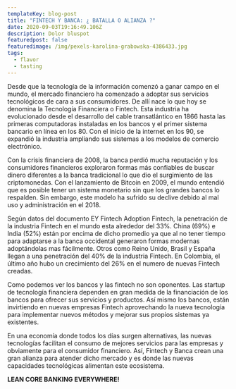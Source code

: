 ```yaml
---
templateKey: blog-post
title: "FINTECH Y BANCA: ¿ BATALLA O ALIANZA ?"
date: 2020-09-03T19:16:49.106Z
description: Dolor bluspot
featuredpost: false
featuredimage: /img/pexels-karolina-grabowska-4386433.jpg
tags:
  - flavor
  - tasting
---
```

Desde que la tecnología de la información comenzó a ganar campo en el mundo, el mercado financiero ha comenzado a adoptar sus servicios tecnológicos de cara a sus consumidores. De allí nace lo que hoy se denomina la Tecnología Financiera o Fintech. Esta industria ha evolucionado desde el desarrollo del cable transatlántico en 1866 hasta las primeras computadoras instaladas en los bancos y el primer sistema bancario en línea en los 80. Con el inicio de la internet en los 90, se expandió la industria ampliando sus sistemas a los modelos de comercio electrónico.

Con la crisis financiera de 2008, la banca perdió mucha reputación y los consumidores financieros exploraron formas más confiables de buscar dinero diferentes a la banca tradicional lo que dio el surgimiento de las criptomonedas. Con el lanzamiento de Bitcoin en 2009, el mundo entendió que es posible tener un sistema monetario sin que los grandes bancos lo respalden. Sin embargo, este modelo ha sufrido su declive debido al mal uso y administración en el 2018.

Según datos del documento EY Fintech Adoption Fintech, la penetración de la industria Fintech en el mundo esta alrededor del 33%. China (69%) e India (52%) están por encima de dicho promedio ya que al no tener tiempo para adaptarse a la banca occidental generaron formas modernas adoptándolas mas fácilmente. Otros como Reino Unido, Brasil y España llegan a una penetración del 40% de la industria Fintech. En Colombia, el último año hubo un crecimiento del 26% en el numero de nuevas Fintech creadas.

Como podemos ver los bancos y las fintech no son oponentes. Las startup de tecnología financiera dependen en gran medida de la financiación de los bancos para ofrecer sus servicios y productos. Así mismo los bancos, están invirtiendo en nuevas empresas Fintech aprovechando la nueva tecnología para implementar nuevos métodos y mejorar sus propios sistemas ya existentes.

En una economía donde todos los días surgen alternativas, las nuevas tecnologías facilitan el consumo de mejores servicios para las empresas y obviamente para el consumidor financiero. Así, Fintech y Banca crean una gran alianza para atender dicho mercado y es donde las nuevas capacidades tecnológicas alimentan este ecosistema.

**LEAN CORE BANKING EVERYWHERE!**